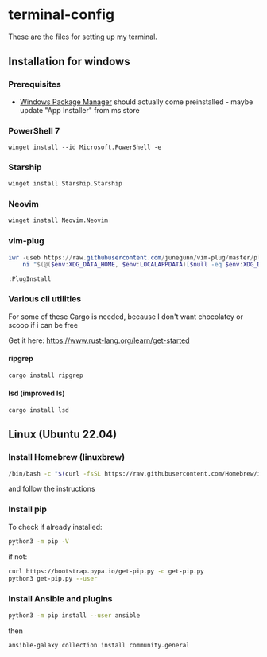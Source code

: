 # terminal-config

These are the files for setting up my terminal.

## Installation for windows

### Prerequisites

- [Windows Package Manager](https://github.com/microsoft/winget-cli/releases) should actually come preinstalled - maybe update "App Installer" from ms store

### PowerShell 7

```
winget install --id Microsoft.PowerShell -e
```

### Starship

```ps
winget install Starship.Starship
```

### Neovim

```ps
winget install Neovim.Neovim
```

### vim-plug

```powershell
iwr -useb https://raw.githubusercontent.com/junegunn/vim-plug/master/plug.vim |`
    ni "$(@($env:XDG_DATA_HOME, $env:LOCALAPPDATA)[$null -eq $env:XDG_DATA_HOME])/nvim-data/site/autoload/plug.vim" -Force
```

```
:PlugInstall
```
### Various cli utilities

For some of these Cargo is needed, because I don't want chocolatey or scoop if i can be free

Get it here: https://www.rust-lang.org/learn/get-started
#### ripgrep

```powershell
cargo install ripgrep
```

#### lsd (improved ls)

```
cargo install lsd
```

## Linux (Ubuntu 22.04)

### Install Homebrew (linuxbrew)
```bash
/bin/bash -c "$(curl -fsSL https://raw.githubusercontent.com/Homebrew/install/HEAD/install.sh)"
```
and follow the instructions

### Install pip
To check if already installed:
```bash
python3 -m pip -V
```
if not:
```bash
curl https://bootstrap.pypa.io/get-pip.py -o get-pip.py
python3 get-pip.py --user
```

### Install Ansible and plugins
```bash
python3 -m pip install --user ansible
```
then
```bash
ansible-galaxy collection install community.general
```
